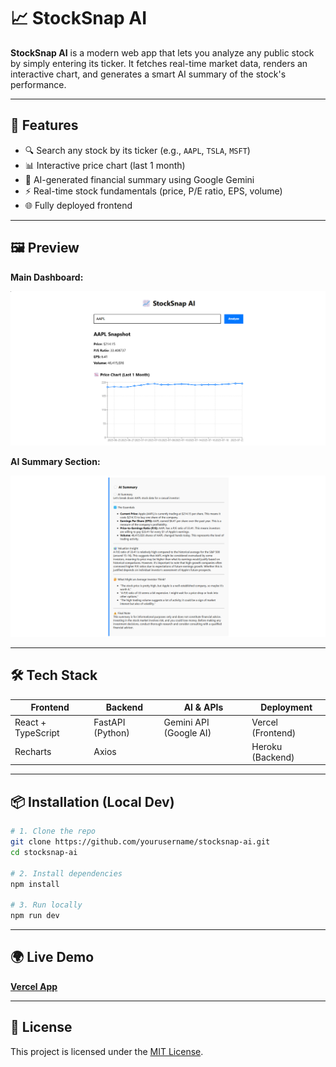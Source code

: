 # 📈 StockSnap AI

**StockSnap AI** is a modern web app that lets you analyze any public stock by simply entering its ticker. It fetches real-time market data, renders an interactive chart, and generates a smart AI summary of the stock's performance.

---

## 🚀 Features

- 🔍 Search any stock by its ticker (e.g., `AAPL`, `TSLA`, `MSFT`)
- 📊 Interactive price chart (last 1 month)
- 💬 AI-generated financial summary using Google Gemini
- ⚡ Real-time stock fundamentals (price, P/E ratio, EPS, volume)
- 🌐 Fully deployed frontend

---

## 🖼️ Preview

**Main Dashboard:**

![Main Dashboard](./demo-screenshot.png)

**AI Summary Section:**

![AI Summary](./summary-screenshot.png)

---

## 🛠 Tech Stack

| Frontend        | Backend       | AI & APIs        | Deployment     |
|-----------------|---------------|------------------|----------------|
| React + TypeScript | FastAPI (Python) | Gemini API (Google AI) | Vercel (Frontend) |
| Recharts         | Axios        |                  | Heroku (Backend) |

---

## 📦 Installation (Local Dev)

```bash
# 1. Clone the repo
git clone https://github.com/yourusername/stocksnap-ai.git
cd stocksnap-ai

# 2. Install dependencies
npm install

# 3. Run locally
npm run dev
```

---

## 🌍 Live Demo

**[Vercel App](https://stock-snap-ai.vercel.app)**

---

## 📄 License

This project is licensed under the [MIT License](LICENSE).
